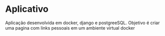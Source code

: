 # Aplicativo

Aplicação desenvolvida em docker, django e postgreeSQL.
Objetivo é criar uma pagina com links pessoais em um ambiente virtual docker
